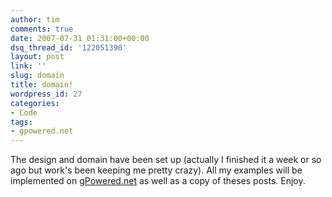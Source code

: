 ```yaml
---
author: tim
comments: true
date: 2007-07-31 01:31:00+00:00
dsq_thread_id: '122051390'
layout: post
link: ''
slug: domain
title: domain!
wordpress_id: 27
categories:
- Code
tags:
- gpowered.net
---
```


The design and domain have been set up (actually I finished it a week or so
ago but work's been keeping me pretty crazy). All my examples will be
implemented on [gPowered.net](http://gpowered.net/g/) as well as a copy of
theses posts. Enjoy.

